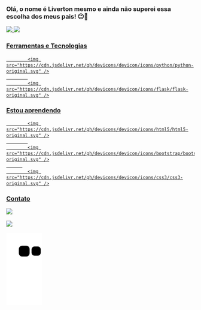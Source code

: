 ### Olá, o nome é Liverton mesmo e ainda não superei essa escolha dos meus pais! 😐👋

<!--
**Liverton/Liverton** is a ✨ _special_ ✨ repository because its `README.md` (this file) appears on your GitHub profile.

Here are some ideas to get you started:

- 🔭 Buscando minha primeira vaga como dev junior
- 🌱 Tenho me aprofundado em Python
- 👯 Procuro me tornar um desenvolvedor FullStack
- 🤔 I’m looking for help with ...
- 💬 Ask me about ...
- 📫 How to reach me: ...
- 😄 Pronouns: ...
- ⚡ Fun fact: ...
-->

<div>
<a href="https://github.com/Liverton">
<img height="180em" src="https://github-readme-stats.vercel.app/api/top-langs/?username=Liverton&layout=compact&langs_count=7&theme=dracula"/>
<img height="180em" src="https://github-readme-stats.vercel.app/api?username=Liverton-aqui&show_icons=true&theme=dracula&include_all_commits=true&count_private=true"/>
</div>

### Ferramentas e Tecnologias
            
            <img src="https://cdn.jsdelivr.net/gh/devicons/devicon/icons/python/python-original.svg" />
            
            <img src="https://cdn.jsdelivr.net/gh/devicons/devicon/icons/flask/flask-original.svg" />
            
                                                           
### Estou aprendendo
          
            
            <img src="https://cdn.jsdelivr.net/gh/devicons/devicon/icons/html5/html5-original.svg" />
            
            <img src="https://cdn.jsdelivr.net/gh/devicons/devicon/icons/bootstrap/bootstrap-original.svg" />
          
            <img src="https://cdn.jsdelivr.net/gh/devicons/devicon/icons/css3/css3-original.svg" />
            
### Contato

<div>
<a href="https://www.linkedin.com/in/liverton-abreu-a1a883243/" target="_blank"><img src="https://img.shields.io/badge/-LinkedIn-%230077B5?style=for-the-badge&logo=linkedin&logoColor=white" target="_blank"></a> 

<a href="https://www.instagram.com/livertafonso/" target="_blank"><img src="https://img.shields.io/badge/-Instagram-%23E4405F?style=for-the-badge&logo=instagram&logoColor=white" target="_blank"></a>
</div>

![Snake animation](https://github.com/Liverton/Liverton/blob/output/github-contribution-grid-snake.svg)

